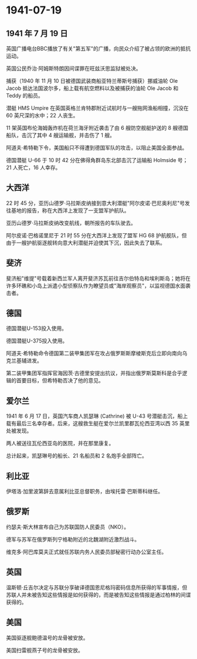 # 1941-07-19

## 1941 年 7 月 19 日

英国广播电台BBC播放了有关"第五军"的广播，向民众介绍了被占领的欧洲的抵抗运动。

英国公民乔治·阿姆斯特朗因间谍罪在旺兹沃思监狱被处决。

捕获（1940 年 11 月 10 日被德国武装商船亚特兰蒂斯号捕获）挪威油轮 Ole
Jacob 抵达法国波尔多，船上载有航空燃料以及被捕获的油轮 Ole Jacob 和
Teddy 的船员。

潜艇 HMS Umpire 在英国英格兰肯特郡附近试航时与一艘拖网渔船相撞，沉没在
60 英尺深的水中；22 人丧生。

11 架英国布伦海姆轰炸机在荷兰海牙附近袭击了由 6 艘防空舰艇护送的 8
艘德国船队，击沉了其中 4 艘运输舰，并击伤了 1 艘。

阿道夫·希特勒下令，美国船只不得遭到德国军队的攻击，以阻止美国全面参战。

德国潜艇 U-66 于 10 时 42 分在佛得角群岛东北部击沉了运输船 Holmside
号；21 人死亡，16 人幸存。

## 大西洋

22 时 45
分，亚历山德罗·马拉斯皮纳接到意大利潜艇"阿尔皮诺·巴尼奥利尼"号发往基地的报告，称在大西洋上发现了一支盟军护航队。

亚历山德罗·马拉斯皮纳改变航线，朝所报告的车队驶去。

阿尔皮诺·巴格诺里尼于 21 时 55 分在大西洋上发现了盟军 HG 68
护航舰队，但由于一艘护航驱逐舰转向意大利潜艇并迫使其下沉，因此失去了联系。

## 斐济

斐济船"维提"号载着新西兰军人离开斐济苏瓦前往吉尔伯特岛和埃利斯岛；她将在许多环礁和小岛上派遣小型侦察队作为瞭望员或"海岸观察员"，以监视德国水面袭击者。

## 德国

德国潜艇U-153投入使用。

德国潜艇U-375投入使用。

阿道夫·希特勒命令德国第二装甲集团军在攻占俄罗斯斯摩棱斯克后立即向南向乌克兰基辅进发。

第二装甲集团军指挥官海因茨·古德里安提出抗议，并指出俄罗斯莫斯科是合乎逻辑的首要目标，但希特勒否决了他的意见。

## 爱尔兰

1941 年 6 月 17 日，英国汽车商人凯瑟琳 (Cathrine) 被 U-43
号潜艇击沉，船上载有最后三名幸存者。后来，这艘救生艇在爱尔兰凯里郡瓦伦西亚湾以西
35 英里处被发现。

两人被送往瓦伦西亚岛的医院，并在那里康复。

总计起来，凯瑟琳号的船长、21 名船员和 2 名炮手全部阵亡。

## 利比亚

伊塔洛·加里波第辞去意属利比亚总督职务，由埃托雷·巴斯蒂科继任。

## 俄罗斯

约瑟夫·斯大林宣布自己为苏联国防人民委员（NKO）。

德军与苏军在俄罗斯列宁格勒附近的北魏湖附近激烈战斗。

维克多·阿巴库莫夫正式就任苏联内务人民委员部秘密行动办公室主任。

## 英国

温斯顿·丘吉尔决定与苏联分享破译德国恩尼格玛密码信息所获得的军事情报，但苏联人并未被告知这些情报是如何获得的，而是被告知这些情报是通过柏林的间谍获得的。

## 美国

美国驱逐舰鲍德温号的龙骨被安放。

美国扫雷舰燕子号的龙骨被安放。

